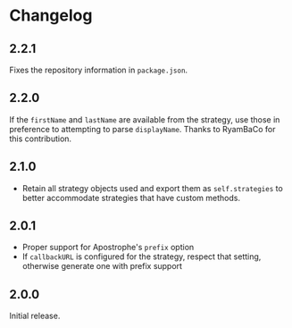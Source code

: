 # Changelog

## 2.2.1

Fixes the repository information in `package.json`.

## 2.2.0

If the `firstName` and `lastName` are available from the strategy, use those in preference to attempting to parse `displayName`. Thanks to RyamBaCo for this contribution.

## 2.1.0

* Retain all strategy objects used and export them as `self.strategies` to better accommodate strategies that have custom methods.

## 2.0.1

* Proper support for Apostrophe's `prefix` option
* If `callbackURL` is configured for the strategy, respect that setting, otherwise generate one with prefix support

## 2.0.0

Initial release.

